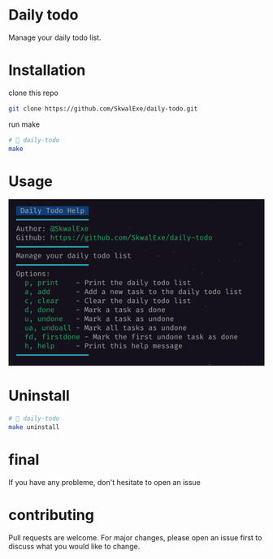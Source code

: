 # Daily todo
Manage your daily todo list.
# Installation
clone this repo
```bash
git clone https://github.com/SkwalExe/daily-todo.git
```
run make
```bash
# 📂 daily-todo
make
```
# Usage
![usage](usage.png)
# Uninstall
```bash
# 📂 daily-todo
make uninstall
```

# final
If you have any probleme, don't hesitate to open an issue
# contributing
Pull requests are welcome. For major changes, please open an issue first to discuss what you would like to change.